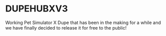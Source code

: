 # DUPEHUBXV3
Working Pet Simulator X Dupe that has been in the making for a while and we have finally decided to release it for free to the public!
